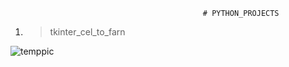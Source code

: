                                                # PYTHON_PROJECTS
1. > tkinter_cel_to_farn

![temppic](https://user-images.githubusercontent.com/73876020/162578569-07682820-7f9f-4ebe-a5d5-d40ad7e0761a.PNG)
